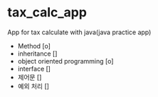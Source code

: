 # tax_calc_app

App for tax calculate with java(java practice app)
- Method [o]
- inheritance []
- object oriented programming [o]
- interface []
- 제어문 []
- 예외 처리 []
